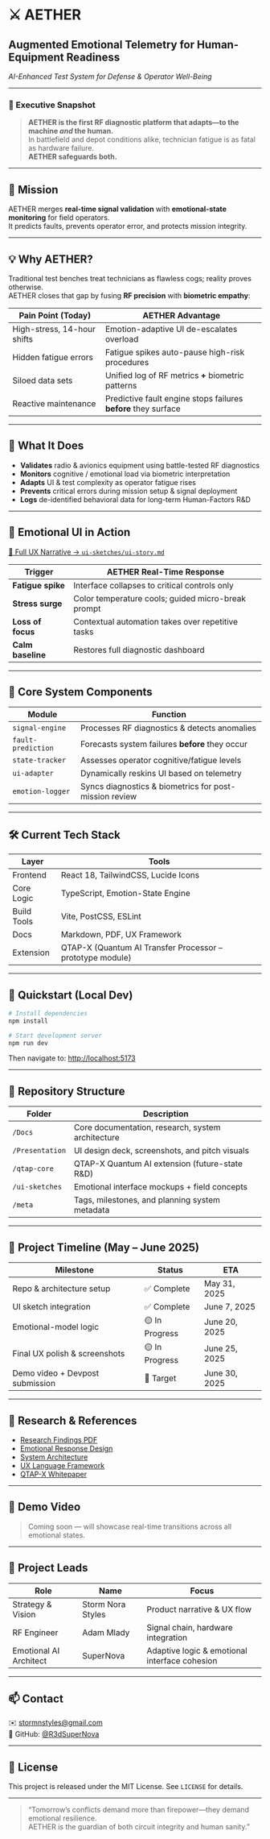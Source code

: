 # ⚔️ AETHER
## Augmented Emotional Telemetry for Human-Equipment Readiness  
*AI-Enhanced Test System for Defense & Operator Well-Being*

---

### 🚀 Executive Snapshot
> **AETHER is the first RF diagnostic platform that adapts—to the machine *and* the human.**  
> In battlefield and depot conditions alike, technician fatigue is as fatal as hardware failure.  
> **AETHER safeguards both.**

---

## 🎯 Mission
AETHER merges **real-time signal validation** with **emotional-state monitoring** for field operators.  
It predicts faults, prevents operator error, and protects mission integrity.

---

## 💡 Why AETHER?

Traditional test benches treat technicians as flawless cogs; reality proves otherwise.  
AETHER closes that gap by fusing **RF precision** with **biometric empathy**:

| Pain Point (Today) | AETHER Advantage |
|--------------------|------------------|
| High-stress, 14-hour shifts | Emotion-adaptive UI de-escalates overload |
| Hidden fatigue errors | Fatigue spikes auto-pause high-risk procedures |
| Siloed data sets | Unified log of RF metrics **+** biometric patterns |
| Reactive maintenance | Predictive fault engine stops failures **before** they surface |

---

## 🔬 What It Does

- **Validates** radio & avionics equipment using battle-tested RF diagnostics  
- **Monitors** cognitive / emotional load via biometric interpretation  
- **Adapts** UI & test complexity as operator fatigue rises  
- **Prevents** critical errors during mission setup & signal deployment  
- **Logs** de-identified behavioral data for long-term Human-Factors R&D  

---

## 🧠 Emotional UI in Action

[📖 Full UX Narrative → `ui-sketches/ui-story.md`](./ui-sketches/ui-story.md)

| Trigger | AETHER Real-Time Response |
|---------|---------------------------|
| **Fatigue spike** | Interface collapses to critical controls only |
| **Stress surge** | Color temperature cools; guided micro-break prompt |
| **Loss of focus** | Contextual automation takes over repetitive tasks |
| **Calm baseline** | Restores full diagnostic dashboard |

---

## 🔑 Core System Components

| Module | Function |
|--------|----------|
| `signal-engine` | Processes RF diagnostics & detects anomalies |
| `fault-prediction` | Forecasts system failures **before** they occur |
| `state-tracker` | Assesses operator cognitive/fatigue levels |
| `ui-adapter` | Dynamically reskins UI based on telemetry |
| `emotion-logger` | Syncs diagnostics & biometrics for post-mission review |

---

## 🛠 Current Tech Stack

| Layer | Tools |
|-------|-------|
| Frontend | React 18, TailwindCSS, Lucide Icons |
| Core Logic | TypeScript, Emotion-State Engine |
| Build Tools | Vite, PostCSS, ESLint |
| Docs | Markdown, PDF, UX Framework |
| Extension | QTAP-X (Quantum AI Transfer Processor – prototype module) |

---

## 🚀 Quickstart (Local Dev)

```bash
# Install dependencies
npm install

# Start development server
npm run dev
```

Then navigate to: [http://localhost:5173](http://localhost:5173)

---

## 📂 Repository Structure

| Folder | Description |
|--------|-------------|
| `/Docs` | Core documentation, research, system architecture |
| `/Presentation` | UI design deck, screenshots, and pitch visuals |
| `/qtap-core` | QTAP-X Quantum AI extension (future-state R&D) |
| `/ui-sketches` | Emotional interface mockups + field concepts |
| `/meta` | Tags, milestones, and planning system metadata |

---

## 📅 Project Timeline (May – June 2025)

| Milestone | Status | ETA |
|-----------|--------|-----|
| Repo & architecture setup | ✅ Complete | May 31, 2025 |
| UI sketch integration | ✅ Complete | June 7, 2025 |
| Emotional-model logic | 🟡 In Progress | June 20, 2025 |
| Final UX polish & screenshots | 🟡 In Progress | June 25, 2025 |
| Demo video + Devpost submission | 🎯 Target | June 30, 2025 |

---

## 📖 Research & References

- [Research Findings PDF](./Docs/Research%20Findings%20for%20Project%20AETHER%20UX%20Design.pdf)
- [Emotional Response Design](./Docs/emotional_response_design.md)
- [System Architecture](./Docs/system_architecture.md)
- [UX Language Framework](./Docs/ux_language_framework.md)
- [QTAP-X Whitepaper](./Docs/CapuchaRojo_QATP-X_Quantum_AI.md)

---

## 🎥 Demo Video

> Coming soon — will showcase real-time transitions across all emotional states.

---

## 👥 Project Leads

| Role | Name | Focus |
|------|------|-------|
| Strategy & Vision | Storm Nora Styles | Product narrative & UX flow |
| RF Engineer | Adam Mlady| Signal chain, hardware integration |
| Emotional AI Architect | SuperNova | Adaptive logic & emotional interface cohesion |

---

## 📫 Contact

✉️ stormnstyles@gmail.com  
🐙 GitHub: [@R3dSuperNova](https://github.com/R3dSuperNova)

---

## 📝 License

This project is released under the MIT License. See `LICENSE` for details.

---

> “Tomorrow’s conflicts demand more than firepower—they demand emotional resilience.  
> AETHER is the guardian of both circuit integrity and human sanity.”
